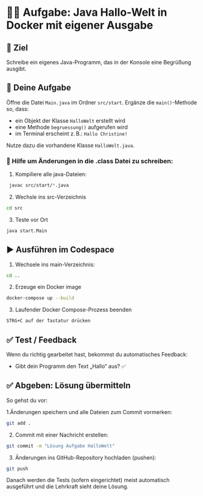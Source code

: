 # 🧑‍💻 Aufgabe: Java Hallo-Welt in Docker mit eigener Ausgabe

## 🎯 Ziel

Schreibe ein eigenes Java-Programm, das in der Konsole eine Begrüßung ausgibt.

## 📄 Deine Aufgabe

Öffne die Datei `Main.java` im Ordner `src/start`. Ergänze die `main()`-Methode so, dass:

- ein Objekt der Klasse `HalloWelt` erstellt wird
- eine Methode `begruessung()` aufgerufen wird
- im Terminal erscheint z. B.: `Hallo Christine!`

Nutze dazu die vorhandene Klasse `HalloWelt.java`.

### 📄 Hilfe um Änderungen in die .class Datei zu schreiben:

1. Kompiliere alle java-Dateien:

```bash (Terminal)
 javac src/start/*.java
```

2. Wechsle ins src-Verzeichnis
```bash (Terminal)
cd src
```

3. Teste vor Ort
```bash (Terminal)
java start.Main 
```

## ▶️ Ausführen im Codespace

1. Wechsele ins main-Verzeichnis:
```bash (Terminal)
cd ..
```

2. Erzeuge ein Docker image
```bash (Terminal)
docker-compose up --build
```

3. Laufender Docker Compose-Prozess beenden
```bash (Terminal)
STRG+C auf der Tastatur drücken
```



## ✅ Test / Feedback

Wenn du richtig gearbeitet hast, bekommst du automatisches Feedback:
- Gibt dein Programm den Text „Hallo“ aus? ✅

## ✅ Abgeben: Lösung übermitteln
So gehst du vor:

1.Änderungen speichern und alle Dateien zum Commit vormerken:
```bash (Terminal)
git add .
```

2. Commit mit einer Nachricht erstellen:
```bash (Terminal)
git commit -m "Lösung Aufgabe HalloWelt"
```

3. Änderungen ins GitHub-Repository hochladen (pushen):
```bash (Terminal)
git push
```

Danach werden die Tests (sofern eingerichtet) meist automatisch ausgeführt und die Lehrkraft sieht deine Lösung.
